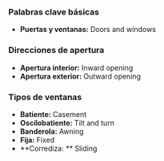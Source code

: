 ### Palabras clave básicas

- **Puertas y ventanas:** Doors and windows

### Direcciones de apertura

- **Apertura interior:** Inward opening
- **Apertura exterior:** Outward opening

### Tipos de ventanas

- **Batiente:** Casement
- **Oscilobatiente:** Tilt and turn
- **Banderola:** Awning
- **Fija:** Fixed
- **Corrediza: ** Sliding

